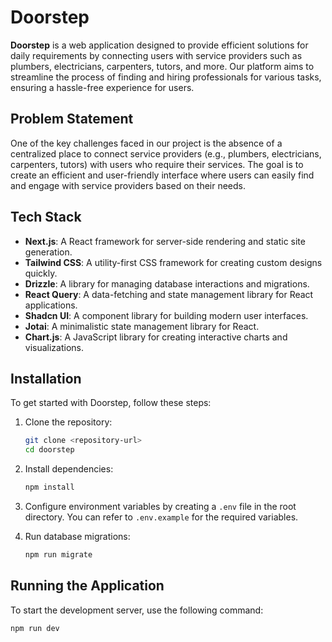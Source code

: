 # Doorstep

**Doorstep** is a web application designed to provide efficient solutions for daily requirements by connecting users with service providers such as plumbers, electricians, carpenters, tutors, and more. Our platform aims to streamline the process of finding and hiring professionals for various tasks, ensuring a hassle-free experience for users.

## Problem Statement

One of the key challenges faced in our project is the absence of a centralized place to connect service providers (e.g., plumbers, electricians, carpenters, tutors) with users who require their services. The goal is to create an efficient and user-friendly interface where users can easily find and engage with service providers based on their needs.

## Tech Stack

- **Next.js**: A React framework for server-side rendering and static site generation.
- **Tailwind CSS**: A utility-first CSS framework for creating custom designs quickly.
- **Drizzle**: A library for managing database interactions and migrations.
- **React Query**: A data-fetching and state management library for React applications.
- **Shadcn UI**: A component library for building modern user interfaces.
- **Jotai**: A minimalistic state management library for React.
- **Chart.js**: A JavaScript library for creating interactive charts and visualizations.

## Installation

To get started with Doorstep, follow these steps:

1. Clone the repository:
    ```bash
    git clone <repository-url>
    cd doorstep
    ```

2. Install dependencies:
    ```bash
    npm install
    ```

3. Configure environment variables by creating a `.env` file in the root directory. You can refer to `.env.example` for the required variables.

4. Run database migrations:
    ```bash
    npm run migrate
    ```

## Running the Application

To start the development server, use the following command:

```bash
npm run dev
